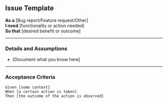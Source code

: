 ## Issue Template

**As a** [Bug report/Feature request/Other]  
**I need** [functionality or action needed]  
**So that** [desired benefit or outcome]  

---

### Details and Assumptions
* [Document what you know here]

---

### Acceptance Criteria

```gherkin
Given [some context]  
When [a certain action is taken]  
Then [the outcome of the action is observed]  
